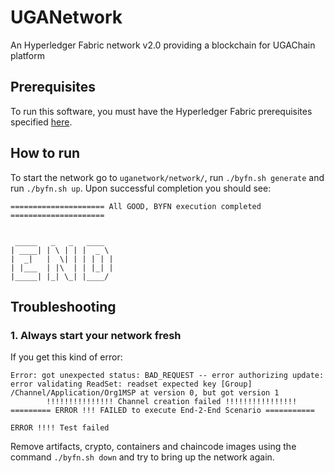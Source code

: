 # UGANetwork

An Hyperledger Fabric network v2.0 providing a blockchain for UGAChain platform

## Prerequisites

To run this software, you must have the Hyperledger Fabric prerequisites specified [here](https://hyperledger-fabric.readthedocs.io/en/release-2.0/prereqs.html). 

## How to run

To start the network go to `uganetwork/network/`, run `./byfn.sh generate` and run `./byfn.sh up`. Upon successful completion you should see:

```
===================== All GOOD, BYFN execution completed =====================


 _____   _   _   ____
| ____| | \ | | |  _ \
|  _|   |  \| | | | | |
| |___  | |\  | | |_| |
|_____| |_| \_| |____/
```

## Troubleshooting

### 1.  Always start your network fresh

If you get this kind of error:

```
Error: got unexpected status: BAD_REQUEST -- error authorizing update: error validating ReadSet: readset expected key [Group]  /Channel/Application/Org1MSP at version 0, but got version 1
    	!!!!!!!!!!!!!!! Channel creation failed !!!!!!!!!!!!!!!!
========= ERROR !!! FAILED to execute End-2-End Scenario ===========

ERROR !!!! Test failed
```

Remove artifacts, crypto, containers and chaincode images using the command `./byfn.sh down` and try to bring up the network again.
